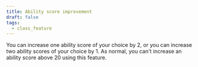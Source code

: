 ```yaml
---
title: Ability score improvement
draft: false
tags:
  - class_feature
---
```


You can increase one ability score of your choice by 2, or you can increase two ability scores of your choice by 1. As normal, you can't increase an ability score above 20 using this feature.